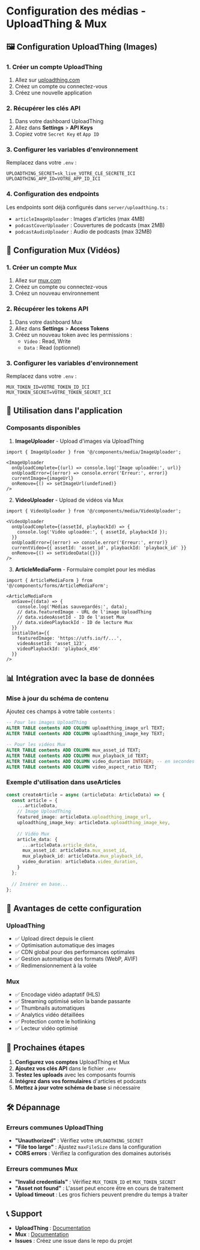 # Configuration des médias - UploadThing & Mux

## 🖼️ Configuration UploadThing (Images)

### 1. Créer un compte UploadThing
1. Allez sur [uploadthing.com](https://uploadthing.com)
2. Créez un compte ou connectez-vous
3. Créez une nouvelle application

### 2. Récupérer les clés API
1. Dans votre dashboard UploadThing
2. Allez dans **Settings** > **API Keys**
3. Copiez votre `Secret Key` et `App ID`

### 3. Configurer les variables d'environnement
Remplacez dans votre `.env` :
```env
UPLOADTHING_SECRET=sk_live_VOTRE_CLE_SECRETE_ICI
UPLOADTHING_APP_ID=VOTRE_APP_ID_ICI
```

### 4. Configuration des endpoints
Les endpoints sont déjà configurés dans `server/uploadthing.ts` :
- `articleImageUploader` : Images d'articles (max 4MB)
- `podcastCoverUploader` : Couvertures de podcasts (max 2MB)
- `podcastAudioUploader` : Audio de podcasts (max 32MB)

## 🎥 Configuration Mux (Vidéos)

### 1. Créer un compte Mux
1. Allez sur [mux.com](https://mux.com)
2. Créez un compte ou connectez-vous
3. Créez un nouveau environnement

### 2. Récupérer les tokens API
1. Dans votre dashboard Mux
2. Allez dans **Settings** > **Access Tokens**
3. Créez un nouveau token avec les permissions :
   - `Video` : Read, Write
   - `Data` : Read (optionnel)

### 3. Configurer les variables d'environnement
Remplacez dans votre `.env` :
```env
MUX_TOKEN_ID=VOTRE_TOKEN_ID_ICI
MUX_TOKEN_SECRET=VOTRE_TOKEN_SECRET_ICI
```

## 🚀 Utilisation dans l'application

### Composants disponibles

1. **ImageUploader** - Upload d'images via UploadThing
```tsx
import { ImageUploader } from '@/components/media/ImageUploader';

<ImageUploader
  onUploadComplete={(url) => console.log('Image uploadée:', url)}
  onUploadError={(error) => console.error('Erreur:', error)}
  currentImage={imageUrl}
  onRemove={() => setImageUrl(undefined)}
/>
```

2. **VideoUploader** - Upload de vidéos via Mux
```tsx
import { VideoUploader } from '@/components/media/VideoUploader';

<VideoUploader
  onUploadComplete={(assetId, playbackId) => {
    console.log('Vidéo uploadée:', { assetId, playbackId });
  }}
  onUploadError={(error) => console.error('Erreur:', error)}
  currentVideo={{ assetId: 'asset_id', playbackId: 'playback_id' }}
  onRemove={() => setVideoData({})}
/>
```

3. **ArticleMediaForm** - Formulaire complet pour les médias
```tsx
import { ArticleMediaForm } from '@/components/forms/ArticleMediaForm';

<ArticleMediaForm
  onSave={(data) => {
    console.log('Médias sauvegardés:', data);
    // data.featuredImage - URL de l'image UploadThing
    // data.videoAssetId - ID de l'asset Mux
    // data.videoPlaybackId - ID de lecture Mux
  }}
  initialData={{
    featuredImage: 'https://utfs.io/f/...',
    videoAssetId: 'asset_123',
    videoPlaybackId: 'playback_456'
  }}
/>
```

## 📊 Intégration avec la base de données

### Mise à jour du schéma de contenu

Ajoutez ces champs à votre table `contents` :

```sql
-- Pour les images UploadThing
ALTER TABLE contents ADD COLUMN uploadthing_image_url TEXT;
ALTER TABLE contents ADD COLUMN uploadthing_image_key TEXT;

-- Pour les vidéos Mux
ALTER TABLE contents ADD COLUMN mux_asset_id TEXT;
ALTER TABLE contents ADD COLUMN mux_playback_id TEXT;
ALTER TABLE contents ADD COLUMN video_duration INTEGER; -- en secondes
ALTER TABLE contents ADD COLUMN video_aspect_ratio TEXT;
```

### Exemple d'utilisation dans useArticles

```typescript
const createArticle = async (articleData: ArticleData) => {
  const article = {
    ...articleData,
    // Image UploadThing
    featured_image: articleData.uploadthing_image_url,
    uploadthing_image_key: articleData.uploadthing_image_key,
    
    // Vidéo Mux
    article_data: {
      ...articleData.article_data,
      mux_asset_id: articleData.mux_asset_id,
      mux_playback_id: articleData.mux_playback_id,
      video_duration: articleData.video_duration,
    }
  };
  
  // Insérer en base...
};
```

## 🎯 Avantages de cette configuration

### UploadThing
- ✅ Upload direct depuis le client
- ✅ Optimisation automatique des images
- ✅ CDN global pour des performances optimales
- ✅ Gestion automatique des formats (WebP, AVIF)
- ✅ Redimensionnement à la volée

### Mux
- ✅ Encodage vidéo adaptatif (HLS)
- ✅ Streaming optimisé selon la bande passante
- ✅ Thumbnails automatiques
- ✅ Analytics vidéo détaillées
- ✅ Protection contre le hotlinking
- ✅ Lecteur vidéo optimisé

## 🔧 Prochaines étapes

1. **Configurez vos comptes** UploadThing et Mux
2. **Ajoutez vos clés API** dans le fichier `.env`
3. **Testez les uploads** avec les composants fournis
4. **Intégrez dans vos formulaires** d'articles et podcasts
5. **Mettez à jour votre schéma de base** si nécessaire

## 🛠️ Dépannage

### Erreurs communes UploadThing
- **"Unauthorized"** : Vérifiez votre `UPLOADTHING_SECRET`
- **"File too large"** : Ajustez `maxFileSize` dans la configuration
- **CORS errors** : Vérifiez la configuration des domaines autorisés

### Erreurs communes Mux
- **"Invalid credentials"** : Vérifiez `MUX_TOKEN_ID` et `MUX_TOKEN_SECRET`
- **"Asset not found"** : L'asset peut encore être en cours de traitement
- **Upload timeout** : Les gros fichiers peuvent prendre du temps à traiter

## 📞 Support

- **UploadThing** : [Documentation](https://docs.uploadthing.com)
- **Mux** : [Documentation](https://docs.mux.com)
- **Issues** : Créez une issue dans le repo du projet
